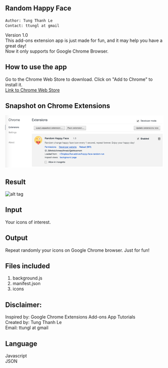 ## Random Happy Face
    Author: Tung Thanh Le
    Contact: ttungl at gmail
Version 1.0 </br>
This add-ons extension app is just made for fun, and it may help you have a great day! </br>
Now it only supports for Google Chrome Browser.</br>

## How to use the app
Go to the Chrome Web Store to download. Click on "Add to Chrome" to install it.</br>
[Link to Chrome Web Store](goo.gl/ILp7b3)

## Snapshot on Chrome Extensions
![alt tag](https://github.com/ttungl/Random-Happy-Face/blob/master/random-happy-face/results/random_happy_face.png?raw=true)

## Result
![alt tag](https://github.com/ttungl/Random-Happy-Face/blob/master/random-happy-face/results/happyface.gif?raw=true)

## Input
Your icons of interest.<br/>
## Output
Repeat randomly your icons on Google Chrome browser. Just for fun!
## Files included
1. background.js<br/>
2. manifest.json<br/>
3. icons</br>

## Disclaimer:
Inspired by: Google Chrome Extensions Add-ons App Tutorials <br />
Created by: Tung Thanh Le <br />
Email: ttungl at gmail <br />

## Language
Javascript<br />
JSON<br />
